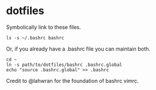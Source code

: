dotfiles
========
Symbolically link to these files.

```
ls -s ~/.bashrc bashrc
```

Or, if you already have a .bashrc file you can maintain both.

```
cd ~
ln -s path/to/dotfiles/bashrc .bashrc.global
echo "source .bashrc.global" >> .bashrc
```

Credit to @lahwran for the foundation of bashrc vimrc.
